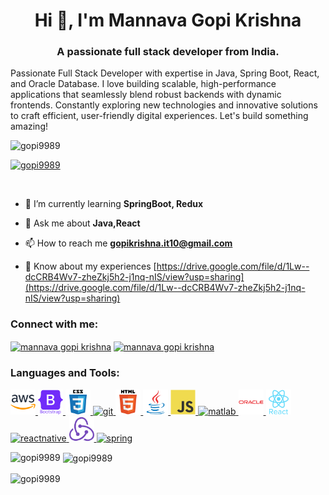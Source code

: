 <h1 align="center">Hi 👋, I'm Mannava Gopi Krishna</h1>
<h3 align="center">A passionate full stack developer from India.</h3>


<p>Passionate Full Stack Developer with expertise in Java, Spring Boot, React, and Oracle Database. I love building scalable, high-performance applications that seamlessly blend robust backends with dynamic frontends. Constantly exploring new technologies and innovative solutions to craft efficient, user-friendly digital experiences. Let's build something amazing! </p>

<p align="left"> <img src="https://komarev.com/ghpvc/?username=gopi9989&label=Profile%20views&color=0e75b6&style=flat" alt="gopi9989" /> </p>

<p align="left"> <a href="https://github.com/ryo-ma/github-profile-trophy"><img src="https://github-profile-trophy.vercel.app/?username=gopi9989" alt="gopi9989" /></a> </p>

<p align="left"> <a href="https://twitter.com/" target="blank"><img src="https://img.shields.io/twitter/follow/?logo=twitter&style=for-the-badge" alt="" /></a> </p>

- 🌱 I’m currently learning **SpringBoot, Redux**

- 💬 Ask me about **Java,React**

- 📫 How to reach me **gopikrishna.it10@gmail.com**

- 📄 Know about my experiences [https://drive.google.com/file/d/1Lw--dcCRB4Wv7-zheZkj5h2-j1nq-nIS/view?usp=sharing](https://drive.google.com/file/d/1Lw--dcCRB4Wv7-zheZkj5h2-j1nq-nIS/view?usp=sharing)

<h3 align="left">Connect with me:</h3>
<p align="left">
<a href="https://codepen.io/mannava gopi krishna" target="blank"><img align="center" src="https://raw.githubusercontent.com/rahuldkjain/github-profile-readme-generator/master/src/images/icons/Social/codepen.svg" alt="mannava gopi krishna" height="30" width="40" /></a>
<a href="https://linkedin.com/in/mannava gopi krishna" target="blank"><img align="center" src="https://raw.githubusercontent.com/rahuldkjain/github-profile-readme-generator/master/src/images/icons/Social/linked-in-alt.svg" alt="mannava gopi krishna" height="30" width="40" /></a>
</p>

<h3 align="left">Languages and Tools:</h3>
<p align="left"> <a href="https://aws.amazon.com" target="_blank" rel="noreferrer"> <img src="https://raw.githubusercontent.com/devicons/devicon/master/icons/amazonwebservices/amazonwebservices-original-wordmark.svg" alt="aws" width="40" height="40"/> </a> <a href="https://getbootstrap.com" target="_blank" rel="noreferrer"> <img src="https://raw.githubusercontent.com/devicons/devicon/master/icons/bootstrap/bootstrap-plain-wordmark.svg" alt="bootstrap" width="40" height="40"/> </a> <a href="https://www.w3schools.com/css/" target="_blank" rel="noreferrer"> <img src="https://raw.githubusercontent.com/devicons/devicon/master/icons/css3/css3-original-wordmark.svg" alt="css3" width="40" height="40"/> </a> <a href="https://git-scm.com/" target="_blank" rel="noreferrer"> <img src="https://www.vectorlogo.zone/logos/git-scm/git-scm-icon.svg" alt="git" width="40" height="40"/> </a> <a href="https://www.w3.org/html/" target="_blank" rel="noreferrer"> <img src="https://raw.githubusercontent.com/devicons/devicon/master/icons/html5/html5-original-wordmark.svg" alt="html5" width="40" height="40"/> </a> <a href="https://www.java.com" target="_blank" rel="noreferrer"> <img src="https://raw.githubusercontent.com/devicons/devicon/master/icons/java/java-original.svg" alt="java" width="40" height="40"/> </a> <a href="https://developer.mozilla.org/en-US/docs/Web/JavaScript" target="_blank" rel="noreferrer"> <img src="https://raw.githubusercontent.com/devicons/devicon/master/icons/javascript/javascript-original.svg" alt="javascript" width="40" height="40"/> </a> <a href="https://www.mathworks.com/" target="_blank" rel="noreferrer"> <img src="https://upload.wikimedia.org/wikipedia/commons/2/21/Matlab_Logo.png" alt="matlab" width="40" height="40"/> </a> <a href="https://www.oracle.com/" target="_blank" rel="noreferrer"> <img src="https://raw.githubusercontent.com/devicons/devicon/master/icons/oracle/oracle-original.svg" alt="oracle" width="40" height="40"/> </a> <a href="https://reactjs.org/" target="_blank" rel="noreferrer"> <img src="https://raw.githubusercontent.com/devicons/devicon/master/icons/react/react-original-wordmark.svg" alt="react" width="40" height="40"/> </a> <a href="https://reactnative.dev/" target="_blank" rel="noreferrer"> <img src="https://reactnative.dev/img/header_logo.svg" alt="reactnative" width="40" height="40"/> </a> <a href="https://redux.js.org" target="_blank" rel="noreferrer"> <img src="https://raw.githubusercontent.com/devicons/devicon/master/icons/redux/redux-original.svg" alt="redux" width="40" height="40"/> </a> <a href="https://spring.io/" target="_blank" rel="noreferrer"> <img src="https://www.vectorlogo.zone/logos/springio/springio-icon.svg" alt="spring" width="40" height="40"/> </a> </p>

<p><img align="left" src="https://github-readme-stats.vercel.app/api/top-langs?username=gopi9989&show_icons=true&locale=en&layout=compact" alt="gopi9989" /></p>

<p>&nbsp;<img align="center" src="https://github-readme-stats.vercel.app/api?username=gopi9989&show_icons=true&locale=en" alt="gopi9989" /></p>

<p><img align="center" src="https://github-readme-streak-stats.herokuapp.com/?user=gopi9989&" alt="gopi9989" /></p>

